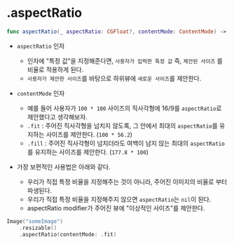 # .aspectRatio

```swift
func aspectRatio(_ aspectRatio: CGFloat?, contentMode: ContentMode) -> some View { }
```
- `aspectRatio` 인자
    -  인자에 "특정 값"을 지정해준다면, `사용자가 입력한 특정 값` 즉, `제안된 사이즈` 를 비율로 적용하게 된다.
    - `사용자가 제안한 사이즈`를 바탕으로 하위뷰에 `새로운 사이즈`를 제안한다.
- `contentMode` 인자
    - 예를 들어 사용자가 `100 * 100` 사이즈의 직사각형에 16/9를 `aspectRatio`로 제안했다고 생각해보자.
    - `.fit` : 주어진 직사각형을 넘치지 않도록, 그 안에서 최대의 `aspectRatio`를 유지하는 사이즈를 제안한다. (`100 * 56.2`)
    - `.fill` : 주어진 직사각형이 넘치더라도 여백이 남지 않는 최대의 `aspectRatio`를 유지하는 사이즈를 제안한다. (`177.8 * 100`)

- 가장 보편적인 사용법은 아래와 같다.
    - 우리가 직접 특정 비율을 지정해주는 것이 아니라, 주어진 이미지의 비율로 부터 파생된다.
    - 우리가 직접 특정 비율을 지정해주지 않으면 `aspectRatio`는 `nil`이 된다.
    - aspectRatio modifier가 주어진 뷰에 "이상적인 사이즈"를 제안한다.
```swift
Image("someImage")
    .resizable()
    .aspectRatio(contentMode: .fit)
```

